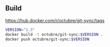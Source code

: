 ## Build

https://hub.docker.com/r/octubre/git-sync/tags

```bash
VERSION="1.3"
docker build -t octubre/git-sync:$VERSION .
docker push octubre/git-sync:$VERSION
```